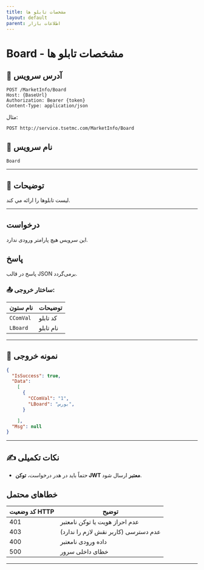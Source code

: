 ```yaml
---
title: مشخصات تابلو ها
layout: default
parent: اطلاعات بازار
---
```


# Board - مشخصات تابلو ها

## 📌 آدرس سرویس

```
POST /MarketInfo/Board
Host: {BaseUrl}
Authorization: Bearer {token}
Content-Type: application/json
```

مثال:
```
POST http://service.tsetmc.com/MarketInfo/Board
```

## 🧾 نام سرویس

`Board`

---

## 🎯 توضیحات

  ليست تابلوها را ارائه مي کند. 

---

## درخواست

این سرویس هیچ پارامتر ورودی ندارد.

## پاسخ

پاسخ در قالب JSON برمی‌گردد.

### 📤 ساختار خروجی:

| نام ستون | توضیحات |
|---|---|
| `CComVal` | کد تابلو |
| `LBoard` | نام تابلو |

---

## 📄 نمونه خروجی

```json
{
  "IsSuccess": true,
  "Data":
    [
      {
        "CComVal": "1",
        "LBoard": "بورس",
      }

    ],
  "Msg": null
}
```

---

## ✍️ نکات تکمیلی
- حتماً باید در هدر درخواست، **توکن JWT معتبر** ارسال شود.

## خطاهای محتمل

| کد وضعیت HTTP | توضیح |
|---------------|-------|
| 401 | عدم احراز هویت یا توکن نامعتبر |
| 403 | عدم دسترسی (کاربر نقش لازم را ندارد) |
| 400 | داده ورودی نامعتبر |
| 500 | خطای داخلی سرور |

---


